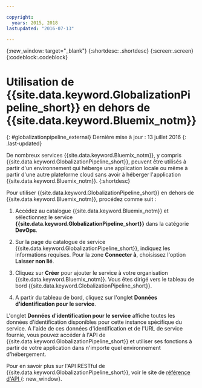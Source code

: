 ```yaml
---

copyright:
  years: 2015, 2018
lastupdated: "2016-07-13"

---
```


{:new_window: target="_blank"}
{:shortdesc: .shortdesc}
{:screen:.screen}
{:codeblock:.codeblock}

# Utilisation de {{site.data.keyword.GlobalizationPipeline_short}} en dehors de {{site.data.keyword.Bluemix_notm}}
{: #globalizationpipeline_external}
Dernière mise à jour : 13 juillet 2016
{: .last-updated}

De nombreux services {{site.data.keyword.Bluemix_notm}}, y compris {{site.data.keyword.GlobalizationPipeline_short}}, peuvent être utilisés à partir d'un environnement qui héberge une application locale ou même à partir d'une autre plateforme cloud sans avoir à héberger l'application {{site.data.keyword.Bluemix_notm}}.
{:shortdesc}

Pour utiliser {{site.data.keyword.GlobalizationPipeline_short}} en dehors de {{site.data.keyword.Bluemix_notm}}, procédez comme suit :

1. Accédez au catalogue {{site.data.keyword.Bluemix_notm}} et sélectionnez le service **{{site.data.keyword.GlobalizationPipeline_short}}** dans la catégorie **DevOps**.

2. Sur la page du catalogue de service {{site.data.keyword.GlobalizationPipeline_short}}, indiquez les informations requises.  Pour la zone **Connecter à**, choisissez l'option **Laisser non lié**.

3. Cliquez sur **Créer** pour ajouter le service à votre organisation {{site.data.keyword.Bluemix_notm}}.  Vous êtes dirigé vers le tableau de bord {{site.data.keyword.GlobalizationPipeline_short}}.

4. A partir du tableau de bord, cliquez sur l'onglet **Données d'identification pour le service**.  

L'onglet **Données d'identification pour le service** affiche toutes les données d'identification disponibles pour cette instance spécifique du service.  A l'aide de ces données d'identification et de l'URL de service fournie, vous pouvez accéder à l'API de {{site.data.keyword.GlobalizationPipeline_short}} et utiliser ses fonctions à partir de votre application dans n'importe quel environnement d'hébergement.

Pour en savoir plus sur l'API RESTful de {{site.data.keyword.GlobalizationPipeline_short}}, voir le site de [référence d'API ](https://gp-rest.ng.bluemix.net/translate/swagger/index.html){: new_window}.
